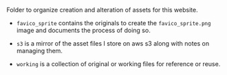 Folder to organize creation and alteration of assets for this website.

- `favico_sprite` contains the originals to create the `favico_sprite.png` image
and documents the process of doing so.

- `s3` is a mirror of the asset files I store on aws s3 along with notes on
managing them.

- `working` is a collection of original or working files for reference or
reuse.
